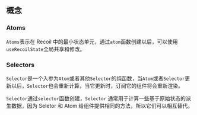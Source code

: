 ## 概念

### Atoms

`Atoms`表示在 Recoil 中的最小状态单元，通过`atom`函数创建以后，可以使用`useRecoilState`全局共享和修改。

### Selectors

`Selector`是一个入参为`Atom`或者其他`Selector`的纯函数，当`Atom`或者`Selector`更新以后，`Selector`也会重新计算，当它更新时，订阅它的组件将会重新渲染。

`Selector`通过`selector`函数创建，`Selector` 通常用于计算一些基于原始状态的派生数据，因为 Seletor 和 Atom 给组件提供相同的方法，所以它们可以相互替代。



